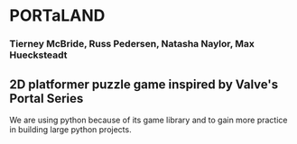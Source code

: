 # PORTaLAND
### Tierney McBride, Russ Pedersen, Natasha Naylor, Max Huecksteadt 

## 2D platformer puzzle game inspired by Valve's Portal Series

We are using python because of its game library and to gain more practice
in building large python projects.
 

